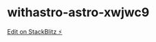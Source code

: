 # withastro-astro-xwjwc9

[Edit on StackBlitz ⚡️](https://stackblitz.com/edit/withastro-astro-xwjwc9)